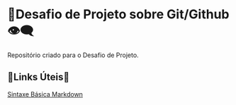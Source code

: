 # :butterfly:Desafio de Projeto sobre Git/Github :eye_speech_bubble: 
Repositório criado para o Desafio de Projeto.

## 	:link:Links Úteis:link:
[Sintaxe Básica Markdown](https://docs.github.com/pt/get-started/writing-on-github/getting-started-with-writing-and-formatting-on-github/basic-writing-and-formatting-syntax)
